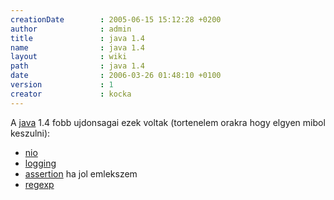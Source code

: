 ```yaml
---
creationDate        : 2005-06-15 15:12:28 +0200 
author              : admin 
title               : java 1.4 
name                : java 1.4 
layout              : wiki 
path                : java 1.4 
date                : 2006-03-26 01:48:10 +0100 
version             : 1 
creator             : kocka 
---
```

A [java](java.html) 1.4 fobb ujdonsagai ezek voltak (tortenelem orakra hogy elgyen mibol keszulni):

*   [nio](NIO.html)
*   [logging](Logging.html)
*   [assertion](assertion.html) ha jol emlekszem
*   [regexp](regexp.html)
